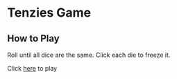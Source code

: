 # Tenzies Game
<h2>How to Play</h2>
<p>Roll until all dice are the same. Click each die to freeze it.</p>
<p>Click <a href="https://kevinwebtest.github.io/tenzies_game/">here</a> to play</p>

